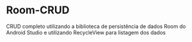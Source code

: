 # Room-CRUD
CRUD completo utilizando a biblioteca de persistência de dados Room do Android Studio e utilizando RecycleView para listagem dos dados
